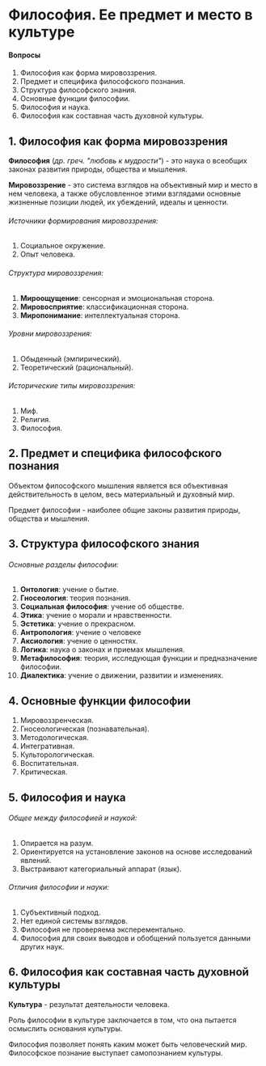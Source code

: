 # Философия. Ее предмет и место в культуре

#### Вопросы

1. Философия как форма мировоззрения.
2. Предмет и специфика философского познания.
3. Структура философского знания.
4. Основные функции философии.
5. Философия и наука.
6. Философия как составная часть духовной культуры.

##  1. Философия как форма мировоззрения

**Философия** (*др. греч. "любовь к мудрости"*) - это наука о всеобщих законах развития природы, общества и мышления.

**Мировоззрение** - это система взглядов на объективный мир и место в нем человека, а также обусловленное этими взглядами основные жизненные позиции людей, их убеждений, идеалы и ценности.

###### Источники формирования мировоззрения:

1. Социальное окружение.
2. Опыт человека.

###### Структура мировоззрения:

1. **Мироощущение**: сенсорная и эмоциональная сторона.
2. **Мировосприятие**: классификационная сторона.
3. **Миропонимание**: интеллектуальная сторона.

###### Уровни мировоззрения:

1. Обыденный (эмпирический).
2. Теоретический (рациональный).

###### Исторические типы мировоззрения:

1. Миф.
2. Религия.
3. Философия.

## 2. Предмет и специфика философского познания

Объектом философского мышления является вся объективная действительность в целом, весь материальный и духовный мир.

Предмет философии - наиболее общие законы развития природы, общества и мышления.

## 3. Структура философского знания

###### Основные разделы философии:

1. **Онтология**: учение о бытие.
2. **Гносеология**: теория познания.
3. **Социальная философия**: учение об обществе.
4. **Этика**: учение о морали и нравственности.
5. **Эстетика**: учение о прекрасном.
6. **Антропология**: учение о человеке
7. **Аксиология**: учение о ценностях.
8. **Логика**: наука о законах и приемах мышления.
9. **Метафилософия**: теория, исследующая функции и предназначение философии.
10. **Диалектика**: учение о движении, развитии и изменениях.


## 4. Основные функции философии

1. Мировоззренческая.
2. Гносеологическая (познавательная).
3. Методологическая.
4. Интегративная.
5. Культорологическая.
6. Воспитательная.
7. Критическая.

## 5. Философия и наука

###### Общее между философией и наукой:

1. Опирается на разум.
2. Ориентируется на установление законов на основе исследований явлений.
3. Выстраивают категориальный аппарат (язык).

###### Отличия философии и науки:

1. Субъективный подход.
2. Нет единой системы взглядов.
3. Философия не проверяема эксперементально.
4. Философия для своих выводов и обобщений пользуется данными других наук.

## 6. Философия как составная часть духовной культуры

**Культура** - результат деятельности человека.

Роль философии в культуре заключается в том, что она пытается осмыслить основания культуры.

Философия позволяет понять каким может быть человеческий мир. Философское познание выступает самопознанием культуры.